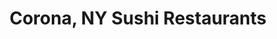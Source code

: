 ---
layout: city
title: Corona, NY Sushi Restaurants
permalink: /new-york/corona/
stateAbbr: NY
stateName: New York
cityName: Corona

---